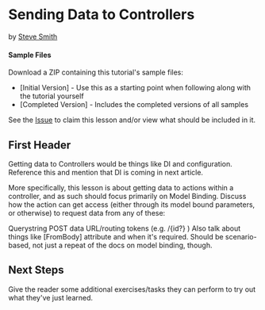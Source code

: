 # Sending Data to Controllers
by [Steve Smith](http://deviq.com/me/steve-smith)

#### Sample Files
Download a ZIP containing this tutorial's sample files:
- [Initial Version] - Use this as a starting point when following along with the tutorial yourself
- [Completed Version] - Includes the completed versions of all samples

See the [Issue](https://github.com/dotnet/training-tutorials/issues/62) to claim this lesson and/or view what should be included in it.

## First Header

Getting data to Controllers would be things like DI and configuration. Reference this and mention that DI is coming in next article.

More specifically, this lesson is about getting data to actions within a controller, and as such should focus primarily on Model Binding. Discuss how the action can get access (either through its model bound parameters, or otherwise) to request data from any of these:

Querystring
POST data
URL/routing tokens (e.g. /{id?} )
Also talk about things like [FromBody] attribute and when it's required. Should be scenario-based, not just a repeat of the docs on model binding, though.



## Next Steps

Give the reader some additional exercises/tasks they can perform to try out what they've just learned.